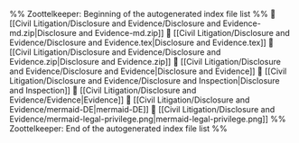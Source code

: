 %% Zoottelkeeper: Beginning of the autogenerated index file list  %%
📄 [[Civil Litigation/Disclosure and Evidence/Disclosure and Evidence-md.zip|Disclosure and Evidence-md.zip]]
📄 [[Civil Litigation/Disclosure and Evidence/Disclosure and Evidence.tex|Disclosure and Evidence.tex]]
📄 [[Civil Litigation/Disclosure and Evidence/Disclosure and Evidence.zip|Disclosure and Evidence.zip]]
📄 [[Civil Litigation/Disclosure and Evidence/Disclosure and Evidence|Disclosure and Evidence]]
📄 [[Civil Litigation/Disclosure and Evidence/Disclosure and Inspection|Disclosure and Inspection]]
📄 [[Civil Litigation/Disclosure and Evidence/Evidence|Evidence]]
📄 [[Civil Litigation/Disclosure and Evidence/mermaid-DE|mermaid-DE]]
📄 [[Civil Litigation/Disclosure and Evidence/mermaid-legal-privilege.png|mermaid-legal-privilege.png]]
%% Zoottelkeeper: End of the autogenerated index file list  %%
